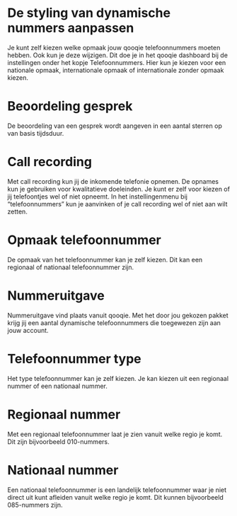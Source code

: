<!-- TITLE: Calls -->
<!-- SUBTITLE: A quick summary of Calls -->
# De styling van dynamische nummers aanpassen
Je kunt zelf kiezen welke opmaak jouw qooqie telefoonnummers moeten hebben. Ook kun je deze wijzigen. Dit doe je in het qooqie dashboard bij de instellingen onder het kopje Telefoonnummers. Hier kun je kiezen voor een nationale opmaak, internationale opmaak of internationale zonder opmaak kiezen.

# Beoordeling gesprek
De beoordeling van een gesprek wordt aangeven in een aantal sterren op van basis tijdsduur. 
 
# Call recording
Met call recording kun jij de inkomende telefonie opnemen. De opnames kun je gebruiken voor kwalitatieve doeleinden. Je kunt er zelf voor kiezen of jij telefoontjes wel of niet opneemt. In het instellingenmenu bij “telefoonnummers” kun je aanvinken of je call recording wel of niet aan wilt zetten. 

# Opmaak telefoonnummer
De opmaak van het telefoonnummer kan je zelf kiezen. Dit kan een regionaal of nationaal telefoonnummer zijn. 

# Nummeruitgave
Nummeruitgave vind plaats vanuit qooqie. Met het door jou gekozen pakket krijg jij een aantal dynamische telefoonnummers die toegewezen zijn aan jouw account. 

# Telefoonnummer type
Het type telefoonnummer kan je zelf kiezen. Je kan kiezen uit een regionaal nummer of een nationaal nummer.

# Regionaal nummer
Met een regionaal telefoonnummer laat je zien vanuit welke regio je komt. Dit zijn bijvoorbeeld 010-nummers. 

# Nationaal nummer
Een nationaal telefoonnummer is een landelijk telefoonnummer waar je niet direct uit kunt afleiden vanuit welke regio je komt. Dit kunnen bijvoorbeeld 085-nummers zijn. 
